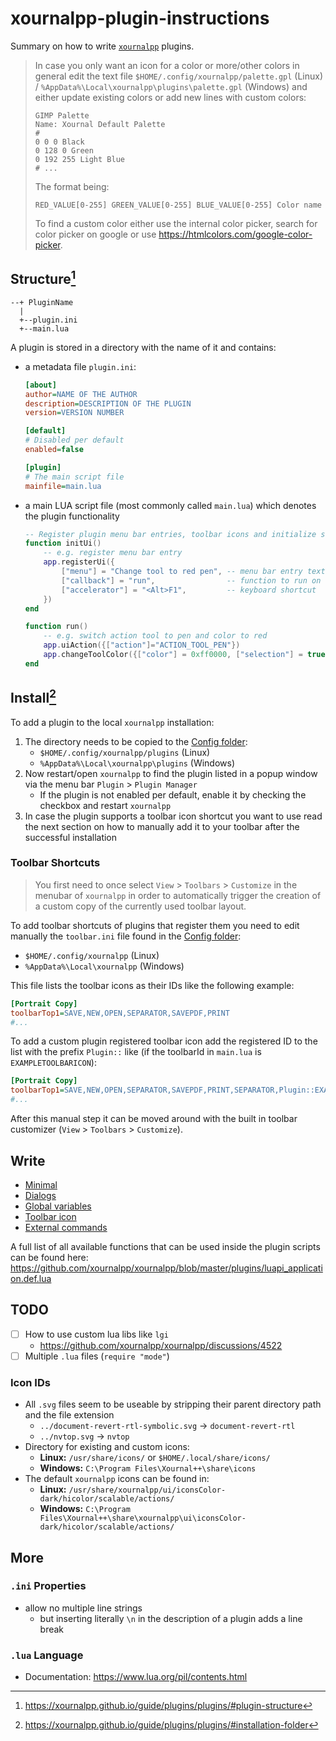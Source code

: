 # xournalpp-plugin-instructions

Summary on how to write [`xournalpp`](https://github.com/xournalpp/xournalpp/) plugins.

> In case you only want an icon for a color or more/other colors in general edit the text file `$HOME/.config/xournalpp/palette.gpl` (Linux) / `%AppData%\Local\xournalpp\plugins\palette.gpl` (Windows) and either update existing colors or add new lines with custom colors:
>
> ```gpl
> GIMP Palette
> Name: Xournal Default Palette
> #
> 0 0 0 Black
> 0 128 0 Green
> 0 192 255 Light Blue
> # ...
> ```
>
> The format being:
>
> ```gpl
> RED_VALUE[0-255] GREEN_VALUE[0-255] BLUE_VALUE[0-255] Color name
> ```
>
> To find a custom color either use the internal color picker, search for color picker on google or use https://htmlcolors.com/google-color-picker.

## Structure[^1]

```text
--+ PluginName
  |
  +--plugin.ini
  +--main.lua
```

A plugin is stored in a directory with the name of it and contains:

- a metadata file `plugin.ini`:

  ```ini
  [about]
  author=NAME OF THE AUTHOR
  description=DESCRIPTION OF THE PLUGIN
  version=VERSION NUMBER

  [default]
  # Disabled per default
  enabled=false

  [plugin]
  # The main script file
  mainfile=main.lua
  ```

- a main LUA script file (most commonly called `main.lua`) which denotes the plugin functionality

  ```lua
  -- Register plugin menu bar entries, toolbar icons and initialize stuff
  function initUi()
      -- e.g. register menu bar entry
      app.registerUi({
          ["menu"] = "Change tool to red pen", -- menu bar entry text
          ["callback"] = "run",                -- function to run on click
          ["accelerator"] = "<Alt>F1",         -- keyboard shortcut
      })
  end

  function run()
      -- e.g. switch action tool to pen and color to red
      app.uiAction({["action"]="ACTION_TOOL_PEN"})
      app.changeToolColor({["color"] = 0xff0000, ["selection"] = true})
  end
  ```

[^1]: https://xournalpp.github.io/guide/plugins/plugins/#plugin-structure

## Install[^2]

To add a plugin to the local `xournalpp` installation:

1. The directory needs to be copied to the [Config folder](https://xournalpp.github.io/guide/file-locations/#where-to-find-xournal-files):
   - `$HOME/.config/xournalpp/plugins` (Linux)
   - `%AppData%\Local\xournalpp\plugins` (Windows)
2. Now restart/open `xournalpp` to find the plugin listed in a popup window via the menu bar `Plugin` > `Plugin Manager`
   - If the plugin is not enabled per default, enable it by checking the checkbox and restart `xournalpp`
3. In case the plugin supports a toolbar icon shortcut you want to use read the next section on how to manually add it to your toolbar after the successful installation

[^2]: https://xournalpp.github.io/guide/plugins/plugins/#installation-folder

### Toolbar Shortcuts

> You first need to once select `View` > `Toolbars` > `Customize` in the menubar of `xournalpp` in order to automatically trigger the creation of a custom copy of the currently used toolbar layout.

To add toolbar shortcuts of plugins that register them you need to edit manually the `toolbar.ini` file found in the [Config folder](https://xournalpp.github.io/guide/file-locations/#where-to-find-xournal-files):

- `$HOME/.config/xournalpp` (Linux)
- `%AppData%\Local\xournalpp` (Windows)

This file lists the toolbar icons as their IDs like the following example:

```ini
[Portrait Copy]
toolbarTop1=SAVE,NEW,OPEN,SEPARATOR,SAVEPDF,PRINT
#...
```

To add a custom plugin registered toolbar icon add the registered ID to the list with the prefix `Plugin::` like (if the toolbarId in `main.lua` is `EXAMPLETOOLBARICON`):

```ini
[Portrait Copy]
toolbarTop1=SAVE,NEW,OPEN,SEPARATOR,SAVEPDF,PRINT,SEPARATOR,Plugin::EXAMPLETOOLBARICON
#...
```

After this manual step it can be moved around with the built in toolbar customizer (`View` > `Toolbars` > `Customize`).

## Write

- [Minimal](./Examples/ExampleMinimal/)
- [Dialogs](./Examples/ExampleDialogs/)
- [Global variables](./Examples/ExampleGlobalVariables/)
- [Toolbar icon](./Examples/ExampleToolbarIcon/)
- [External commands](./Examples/ExampleExternalCommands/)

A full list of all available functions that can be used inside the plugin scripts can be found here: https://github.com/xournalpp/xournalpp/blob/master/plugins/luapi_application.def.lua

## TODO

- [ ] How to use custom lua libs like `lgi`
  - https://github.com/xournalpp/xournalpp/discussions/4522
- [ ] Multiple `.lua` files (`require "mode"`)

### Icon IDs

- All `.svg` files seem to be useable by stripping their parent directory path and the file extension
  - `../document-revert-rtl-symbolic.svg` -> `document-revert-rtl`
  - `../nvtop.svg` -> `nvtop`
- Directory for existing and custom icons:
  - **Linux:** `/usr/share/icons/` or `$HOME/.local/share/icons/`
  - **Windows:** `C:\Program Files\Xournal++\share\icons`
- The default `xournalpp` icons can be found in:
  - **Linux:** `/usr/share/xournalpp/ui/iconsColor-dark/hicolor/scalable/actions/`
  - **Windows:** `C:\Program Files\Xournal++\share\xournalpp\ui\iconsColor-dark/hicolor/scalable/actions/`

## More

### `.ini` Properties

- allow no multiple line strings
  - but inserting literally `\n` in the description of a plugin adds a line break

### `.lua` Language

- Documentation: https://www.lua.org/pil/contents.html
